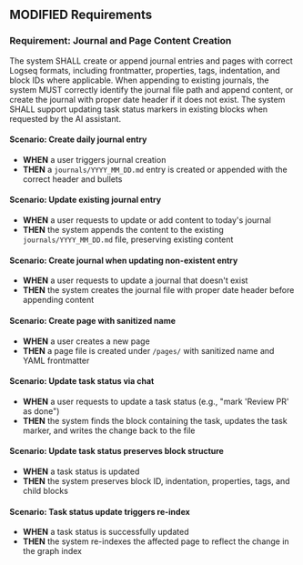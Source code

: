 ## MODIFIED Requirements

### Requirement: Journal and Page Content Creation
The system SHALL create or append journal entries and pages with correct Logseq formats, including frontmatter, properties, tags, indentation, and block IDs where applicable. When appending to existing journals, the system MUST correctly identify the journal file path and append content, or create the journal with proper date header if it does not exist. The system SHALL support updating task status markers in existing blocks when requested by the AI assistant.

#### Scenario: Create daily journal entry
- **WHEN** a user triggers journal creation
- **THEN** a `journals/YYYY_MM_DD.md` entry is created or appended with the correct header and bullets

#### Scenario: Update existing journal entry
- **WHEN** a user requests to update or add content to today's journal
- **THEN** the system appends the content to the existing `journals/YYYY_MM_DD.md` file, preserving existing content

#### Scenario: Create journal when updating non-existent entry
- **WHEN** a user requests to update a journal that doesn't exist
- **THEN** the system creates the journal file with proper date header before appending content

#### Scenario: Create page with sanitized name
- **WHEN** a user creates a new page
- **THEN** a page file is created under `/pages/` with sanitized name and YAML frontmatter

#### Scenario: Update task status via chat
- **WHEN** a user requests to update a task status (e.g., "mark 'Review PR' as done")
- **THEN** the system finds the block containing the task, updates the task marker, and writes the change back to the file

#### Scenario: Update task status preserves block structure
- **WHEN** a task status is updated
- **THEN** the system preserves block ID, indentation, properties, tags, and child blocks

#### Scenario: Task status update triggers re-index
- **WHEN** a task status is successfully updated
- **THEN** the system re-indexes the affected page to reflect the change in the graph index

